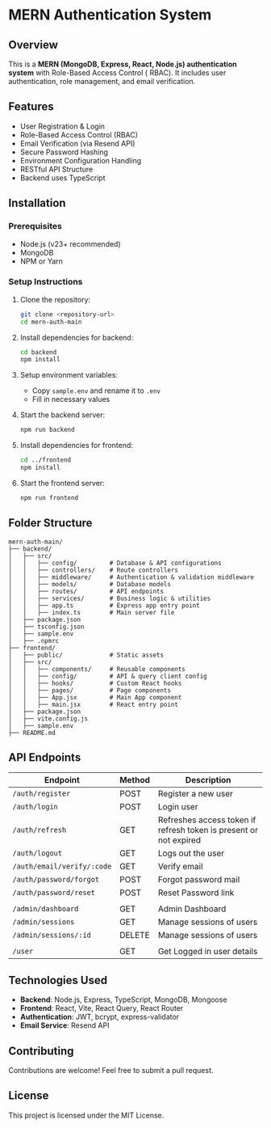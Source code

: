# MERN Authentication System

## Overview

This is a **MERN (MongoDB, Express, React, Node.js) authentication system** with Role-Based Access Control (
RBAC).
It includes user authentication, role management, and email verification.

## Features

- User Registration & Login
- Role-Based Access Control (RBAC)
- Email Verification (via Resend API)
- Secure Password Hashing
- Environment Configuration Handling
- RESTful API Structure
- Backend uses TypeScript

## Installation

### Prerequisites

- Node.js (v23+ recommended)
- MongoDB
- NPM or Yarn

### Setup Instructions

1. Clone the repository:
   ```sh
   git clone <repository-url>
   cd mern-auth-main
   ```
2. Install dependencies for backend:
   ```sh
   cd backend
   npm install
   ```
3. Setup environment variables:
    - Copy `sample.env` and rename it to `.env`
    - Fill in necessary values

4. Start the backend server:
   ```sh
   npm run backend
   ```

5. Install dependencies for frontend:
   ```sh
   cd ../frontend
   npm install
   ```
6. Start the frontend server:
   ```sh
   npm run frontend
   ```

## Folder Structure

```
mern-auth-main/
├── backend/
│   ├── src/
│   │   ├── config/         # Database & API configurations
│   │   ├── controllers/    # Route controllers
│   │   ├── middleware/     # Authentication & validation middleware
│   │   ├── models/         # Database models
│   │   ├── routes/         # API endpoints
│   │   ├── services/       # Business logic & utilities
│   │   ├── app.ts          # Express app entry point
│   │   ├── index.ts        # Main server file
│   ├── package.json
│   ├── tsconfig.json
│   ├── sample.env
│   ├── .npmrc
├── frontend/
│   ├── public/             # Static assets
│   ├── src/
│   │   ├── components/     # Reusable components
│   │   ├── config/         # API & query client config
│   │   ├── hooks/          # Custom React hooks
│   │   ├── pages/          # Page components
│   │   ├── App.jsx         # Main App component
│   │   ├── main.jsx        # React entry point
│   ├── package.json
│   ├── vite.config.js
│   ├── sample.env
├── README.md
```

## API Endpoints

| Endpoint                   | Method | Description                                                       |
|----------------------------|--------|-------------------------------------------------------------------|
| `/auth/register`           | POST   | Register a new user                                               |
| `/auth/login`              | POST   | Login user                                                        |
| `/auth/refresh`            | GET    | Refreshes access token if refresh token is present or not expired |
| `/auth/logout`             | GET    | Logs out the user                                                 |
| `/auth/email/verify/:code` | GET    | Verify email                                                      |
| `/auth/password/forgot`    | POST   | Forgot password mail                                              |
| `/auth/password/reset`     | POST   | Reset Password link                                               |
|                            |        |                                                                   |
| `/admin/dashboard`         | GET    | Admin Dashboard                                                   |
| `/admin/sessions`          | GET    | Manage sessions of users                                          |
| `/admin/sessions/:id`      | DELETE | Manage sessions of users                                          |
|                            |        |                                                                   |
| `/user`                    | GET    | Get Logged in user details                                        |

## Technologies Used

- **Backend**: Node.js, Express, TypeScript, MongoDB, Mongoose
- **Frontend**: React, Vite, React Query, React Router
- **Authentication**: JWT, bcrypt, express-validator
- **Email Service**: Resend API

## Contributing

Contributions are welcome! Feel free to submit a pull request.

## License

This project is licensed under the MIT License.

